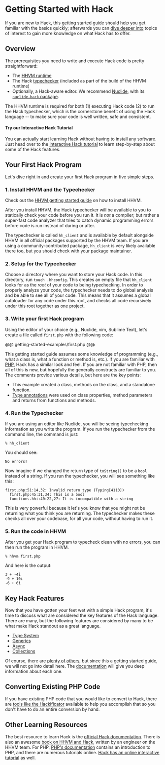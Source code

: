 # Getting Started with Hack

If you are new to Hack, this getting started guide should help you get familiar with the basics quickly; afterwards you can [dive deeper into](/hack/) topics of interest to gain more knowledge on what Hack has to offer. 

## Overview

The prerequisites you need to write and execute Hack code is pretty straightforward:

* The [HHVM runtime](../../hhvm/getting-started/getting-started.md)
* The Hack [typechecker](../typechecker/intro.md) (included as part of the build of the HHVM runtime)
* Optionally, a Hack-aware editor. We recommend [Nuclide](https://github.com/facebook/nuclide), with its [`nuclide-hack` package](https://github.com/facebook/nuclide/blob/master/pkg/nuclide/hack/README.md).

The HHVM runtime is required for both (1) executing Hack code (2) to run the Hack typechecker, which is the cornerstone benefit of using the Hack language -- to make sure your code is well written, safe and consistent.

#### Try our Interactive Hack Tutorial

You can actually start learning Hack without having to install any software. Just head over to the [interactive Hack tutorial](http://hacklang.org) to learn step-by-step about some of the Hack features.

## Your First Hack Program

Let's dive right in and create your first Hack program in five simple steps.

### 1. Install HHVM and the Typechecker

Check out the [HHVM getting started guide](../../hhvm/getting-started/getting-started.md) on how to install HHVM. 

After you install HHVM, the Hack typechecker will be available to you to statically check your code before you run it. It is *not* a compiler; but rather a super-fast code analyzer that tries to catch dynamic programming errors before code is run instead of during or after.

The typechecker is called `hh_client` and is available by default alongside HHVM in all official packages supported by the HHVM team. If you are using a community-contributed package, `hh_client` is very likely available there too, but you should check with your package maintainer.

### 2. Setup for the Typechecker

Choose a directory where you want to store your Hack code. In this directory, run `touch .hhconfig`. This creates an empty file that `hh_client` looks for as the *root* of your code to being typechecking. In order to properly analyze your code, the typechecker needs to do global analysis and be able to see all of your code. This means that it assumes a global autoloader for any code under this root, and checks all code recursively under this root together as one project.

### 3. Write your first Hack program

Using the editor of your choice (e.g., Nuclide, vim, Sublime Text), let's create a file called `first.php` with the following code:

@@ getting-started-examples/first.php @@

This getting started guide assumes some knowledge of programming (e.g., what a class is, what a function or method is, etc.). If you are familiar with [PHP](http://php.net), Hack has a similar look and feel. If you are not familiar with PHP, then all of this is new, but hopefully the generally constructs are familiar to you. The comments provide various details, but here are the key points:

* This example created a class, methods on the class, and a standalone function.
* [Type annotations](../types/annotations.md) were used on class properties, method parameters and returns from functions and methods.

### 4. Run the Typechecker

If you are using an editor like Nuclide, you will be seeing typechecking information as you write the program. If you run the typechecker from the command line, the command is just:

```
% hh_client
```

You should see:

```
No errors!
```

Now imagine if we changed the return type of `toString()` to be a `bool` instead of a string. If you run the typechecker, you will see something like this:

```
first.php:51:14,32: Invalid return type (Typing[4110])
  first.php:45:31,34: This is a bool
  functions.hhi:40:22,27: It is incompatible with a string
```

This is very powerful because it let's you know that you might not be returning what you think you are returning. The typechecker makes these checks all over your codebase, for all your code, without having to run it.

### 5. Run the code in HHVM

After you get your Hack program to typecheck clean with no errors, you can then run the program in HHVM.

```
% hhvm first.php
```

And here is the output:

```
3 + -4i
-9 + 10i
-6 + 6i
```

## Key Hack Features

Now that you have gotten your feet wet with a simple Hack program, it's time to discuss what are considered the key features of the Hack language. There are many, but the following features are considered by many to be what make Hack standout as a great language.

* [Type System](../types/type-system.md)
* [Generics](../generics/intro.md)
* [Async](../async/intro.md)
* [Collections](../collections/intro.md)

Of course, there are [plenty of others](http://docs.hhvm.com/hack), but since this a getting started guide, we will not go into detail here. The [documentation](http://docs.hhvm.com/hack) will give you deep information about each one.

## Converting Existing PHP Code

If you have existing PHP code that you would like to convert to Hack, there are [tools like the Hackificator](../tools/intro.md) available to help you accomplish that so you don't have to do an entire conversion by hand.

## Other Learning Resources

The best resource to learn Hack is the [official Hack documentation](/hack). There is also an awesome [book on HHVM and Hack](http://www.amazon.com/Hack-HHVM-Programming-Productivity-Breaking/dp/1491920874/), written by an engineer on the HHVM team. For PHP, [PHP's documentation](http://docs.php.net/manual/en/getting-started.php) contains an introduction to PHP, and there are numerous tutorials online. [Hack has an online interactive tutorial](http://hacklang.org/tutorial/) as well.

